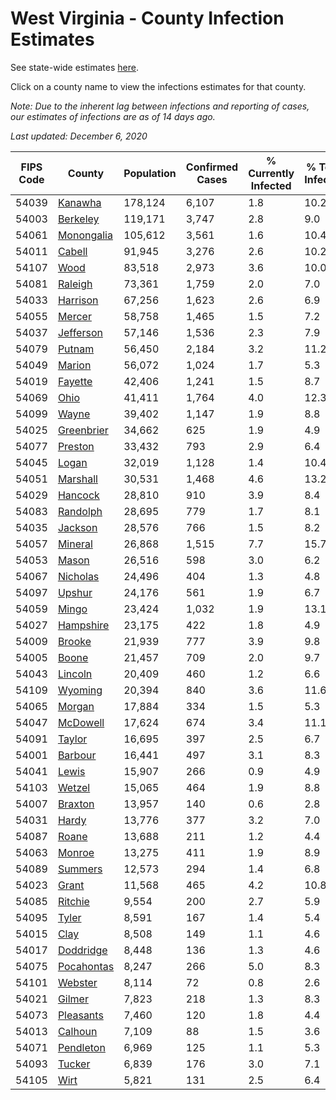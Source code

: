# West Virginia - County Infection Estimates

See state-wide estimates [here](/infections/us-wv).

Click on a county name to view the infections estimates for that county.

*Note: Due to the inherent lag between infections and reporting of cases, our estimates of infections are as of 14 days ago.*

*Last updated: December 6, 2020*

|   FIPS Code |                   County |   Population |   Confirmed Cases |   % Currently Infected |   % Total Infected |
|-------------|--------------------------|--------------|-------------------|------------------------|--------------------|
|       54039 |       [Kanawha](kanawha) |      178,124 |             6,107 |                    1.8 |               10.2 |
|       54003 |     [Berkeley](berkeley) |      119,171 |             3,747 |                    2.8 |                9.0 |
|       54061 | [Monongalia](monongalia) |      105,612 |             3,561 |                    1.6 |               10.4 |
|       54011 |         [Cabell](cabell) |       91,945 |             3,276 |                    2.6 |               10.2 |
|       54107 |             [Wood](wood) |       83,518 |             2,973 |                    3.6 |               10.0 |
|       54081 |       [Raleigh](raleigh) |       73,361 |             1,759 |                    2.0 |                7.0 |
|       54033 |     [Harrison](harrison) |       67,256 |             1,623 |                    2.6 |                6.9 |
|       54055 |         [Mercer](mercer) |       58,758 |             1,465 |                    1.5 |                7.2 |
|       54037 |   [Jefferson](jefferson) |       57,146 |             1,536 |                    2.3 |                7.9 |
|       54079 |         [Putnam](putnam) |       56,450 |             2,184 |                    3.2 |               11.2 |
|       54049 |         [Marion](marion) |       56,072 |             1,024 |                    1.7 |                5.3 |
|       54019 |       [Fayette](fayette) |       42,406 |             1,241 |                    1.5 |                8.7 |
|       54069 |             [Ohio](ohio) |       41,411 |             1,764 |                    4.0 |               12.3 |
|       54099 |           [Wayne](wayne) |       39,402 |             1,147 |                    1.9 |                8.8 |
|       54025 | [Greenbrier](greenbrier) |       34,662 |               625 |                    1.9 |                4.9 |
|       54077 |       [Preston](preston) |       33,432 |               793 |                    2.9 |                6.4 |
|       54045 |           [Logan](logan) |       32,019 |             1,128 |                    1.4 |               10.4 |
|       54051 |     [Marshall](marshall) |       30,531 |             1,468 |                    4.6 |               13.2 |
|       54029 |       [Hancock](hancock) |       28,810 |               910 |                    3.9 |                8.4 |
|       54083 |     [Randolph](randolph) |       28,695 |               779 |                    1.7 |                8.1 |
|       54035 |       [Jackson](jackson) |       28,576 |               766 |                    1.5 |                8.2 |
|       54057 |       [Mineral](mineral) |       26,868 |             1,515 |                    7.7 |               15.7 |
|       54053 |           [Mason](mason) |       26,516 |               598 |                    3.0 |                6.2 |
|       54067 |     [Nicholas](nicholas) |       24,496 |               404 |                    1.3 |                4.8 |
|       54097 |         [Upshur](upshur) |       24,176 |               561 |                    1.9 |                6.7 |
|       54059 |           [Mingo](mingo) |       23,424 |             1,032 |                    1.9 |               13.1 |
|       54027 |   [Hampshire](hampshire) |       23,175 |               422 |                    1.8 |                4.9 |
|       54009 |         [Brooke](brooke) |       21,939 |               777 |                    3.9 |                9.8 |
|       54005 |           [Boone](boone) |       21,457 |               709 |                    2.0 |                9.7 |
|       54043 |       [Lincoln](lincoln) |       20,409 |               460 |                    1.2 |                6.6 |
|       54109 |       [Wyoming](wyoming) |       20,394 |               840 |                    3.6 |               11.6 |
|       54065 |         [Morgan](morgan) |       17,884 |               334 |                    1.5 |                5.3 |
|       54047 |     [McDowell](mcdowell) |       17,624 |               674 |                    3.4 |               11.1 |
|       54091 |         [Taylor](taylor) |       16,695 |               397 |                    2.5 |                6.7 |
|       54001 |       [Barbour](barbour) |       16,441 |               497 |                    3.1 |                8.3 |
|       54041 |           [Lewis](lewis) |       15,907 |               266 |                    0.9 |                4.9 |
|       54103 |         [Wetzel](wetzel) |       15,065 |               464 |                    1.9 |                8.8 |
|       54007 |       [Braxton](braxton) |       13,957 |               140 |                    0.6 |                2.8 |
|       54031 |           [Hardy](hardy) |       13,776 |               377 |                    3.2 |                7.0 |
|       54087 |           [Roane](roane) |       13,688 |               211 |                    1.2 |                4.4 |
|       54063 |         [Monroe](monroe) |       13,275 |               411 |                    1.9 |                8.9 |
|       54089 |       [Summers](summers) |       12,573 |               294 |                    1.4 |                6.8 |
|       54023 |           [Grant](grant) |       11,568 |               465 |                    4.2 |               10.8 |
|       54085 |       [Ritchie](ritchie) |        9,554 |               200 |                    2.7 |                5.9 |
|       54095 |           [Tyler](tyler) |        8,591 |               167 |                    1.4 |                5.4 |
|       54015 |             [Clay](clay) |        8,508 |               149 |                    1.1 |                4.6 |
|       54017 |   [Doddridge](doddridge) |        8,448 |               136 |                    1.3 |                4.6 |
|       54075 | [Pocahontas](pocahontas) |        8,247 |               266 |                    5.0 |                8.3 |
|       54101 |       [Webster](webster) |        8,114 |                72 |                    0.8 |                2.6 |
|       54021 |         [Gilmer](gilmer) |        7,823 |               218 |                    1.3 |                8.3 |
|       54073 |   [Pleasants](pleasants) |        7,460 |               120 |                    1.8 |                4.4 |
|       54013 |       [Calhoun](calhoun) |        7,109 |                88 |                    1.5 |                3.6 |
|       54071 |   [Pendleton](pendleton) |        6,969 |               125 |                    1.1 |                5.3 |
|       54093 |         [Tucker](tucker) |        6,839 |               176 |                    3.0 |                7.1 |
|       54105 |             [Wirt](wirt) |        5,821 |               131 |                    2.5 |                6.4 |